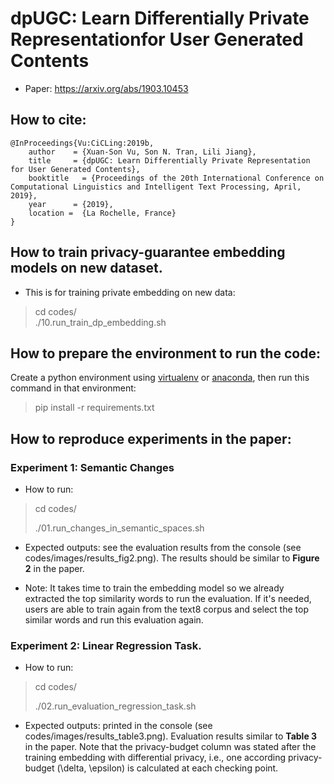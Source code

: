 # dpUGC: Learn Differentially Private Representationfor User Generated Contents 
* Paper: https://arxiv.org/abs/1903.10453
## How to cite:
```
@InProceedings{Vu:CiCLing:2019b,
	author    = {Xuan-Son Vu, Son N. Tran, Lili Jiang},
	title     = {dpUGC: Learn Differentially Private Representation for User Generated Contents},
	booktitle   = {Proceedings of the 20th International Conference on Computational Linguistics and Intelligent Text Processing, April, 2019},
	year      = {2019},
	location = 	{La Rochelle, France}
}
```

## How to train privacy-guarantee embedding models on new dataset.
* This is for training private embedding on new data:
> cd codes/ <br>
> ./10.run_train_dp_embedding.sh

## How to prepare the environment to run the code:
Create a python environment using [virtualenv](https://docs.python.org/3/library/venv.html) 
or [anaconda](https://www.anaconda.com/distribution/), 
then run this command in that environment:
> pip install -r requirements.txt

## How to reproduce experiments in the paper:

### Experiment 1: Semantic Changes
* How to run:<br>
> cd codes/ <br>
>
> ./01.run_changes_in_semantic_spaces.sh
* Expected outputs: see the evaluation results from the console (see codes/images/results_fig2.png). 
The results should be similar to **Figure 2** in the paper.

* Note:
It takes time to train the embedding model so we already extracted the top similarity 
words to run the evaluation. If it's needed, users are able to train again from the text8 corpus
and select the top similar words and run this evaluation again.

### Experiment 2: Linear Regression Task.
* How to run:
> cd codes/ <br>
>
> ./02.run_evaluation_regression_task.sh

* Expected outputs: printed in the console (see codes/images/results_table3.png). Evaluation results similar to **Table 3** in the paper. 
Note that the privacy-budget column was stated after the training embedding with differential privacy, 
i.e., one according privacy-budget (\delta, \epsilon) is calculated at each checking point.
